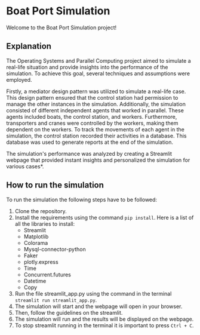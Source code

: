 # Boat Port Simulation 
Welcome to the Boat Port Simulation project! 

## Explanation 
The Operating Systems and Parallel Computing project aimed to simulate a real-life situation and provide insights into the performance of the simulation. 
To achieve this goal, several techniques and assumptions were employed.

Firstly, a mediator design pattern was utilized to simulate a real-life case. 
This design pattern ensured that the control station had permission to manage the other instances in the simulation. 
Additionally, the simulation consisted of different independent agents that worked in parallel. 
These agents included boats, the control station, and workers. 
Furthermore, transporters and cranes were controlled by the workers, making them dependent on the workers.
To track the movements of each agent in the simulation, the control station recorded their activities in a database.
This database was used to generate reports at the end of the simulation.

The simulation's performance was analyzed by creating a Streamlit webpage that provided instant insights and personalized the simulation for various cases*.

## How to run the simulation 
To run the simulation the following steps have to be followed: 
1. Clone the repository.
2. Install the requirements using the command `pip install`.
    Here is a list of all the libraries to install:
   - Streamlit 
   - Matplotlib 
   - Colorama 
   - Mysql-connector-python
   - Faker 
   - plotly.express 
   - Time 
   - Concurrent.futures 
   - Datetime 
   - Copy
3. Run the file streamlit_app.py using the command in the terminal `streamlit run streamlit_app.py`.
4. The simulation will start and the webpage will open in your browser.
5. Then, follow the guidelines on the streamlit. 
6. The simulation will run and the results will be displayed on the webpage.
7. To stop streamlit running in the terminal it is important to press `Ctrl + C`.